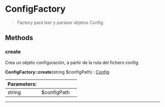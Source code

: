 
                                                                                                                                            
    
# ConfigFactory


> Factory para leer y parsear objetos Config
>
> 








## Methods

### create
Crea un objeto configuración, a partir de la ruta del fichero config


**ConfigFactory::create**(string $configPath) : [Config](../../../../Config.md)


|Parameters: | | |
| --- | --- | --- |
|string |$configPath |  |

---


                                                                                                                                                                                                                                                                                                                                                                                                            
    
                                                                                                                                                                                                                                                                             
                